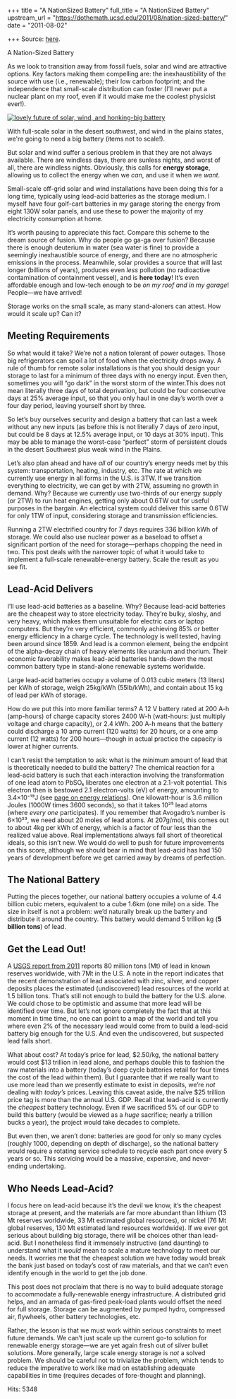 +++
title = "A NationSized Battery"
full_title = "A NationSized Battery"
upstream_url = "https://dothemath.ucsd.edu/2011/08/nation-sized-battery/"
date = "2011-08-02"

+++
Source: [here](https://dothemath.ucsd.edu/2011/08/nation-sized-battery/).

A Nation-Sized Battery

As we look to transition away from fossil fuels, solar and wind are attractive options. Key factors making them compelling are: the inexhaustibility of the source with use (i.e., renewable); their low carbon footprint; and the independence that small-scale distribution can foster (I’ll never put a nuclear plant on my roof, even if it would make me the coolest physicist ever!).

[![lovely future of solar, wind, and honking-big battery](https://dothemath.ucsd.edu/wp-content/uploads/2011/07/us-battery.jpg "us-battery")](https://dothemath.ucsd.edu/wp-content/uploads/2011/07/us-battery.jpg)

With full-scale solar in the desert southwest, and wind in the plains states, we're going to need a big battery (items not to scale!).

But solar and wind suffer a serious problem in that they are not always available. There are windless days, there are sunless nights, and worst of all, there are windless nights. Obviously, this calls for **energy storage**, allowing us to collect the energy when we *can*, and use it when we *want*.

Small-scale off-grid solar and wind installations have been doing this for a long time, typically using lead-acid batteries as the storage medium. I myself have four golf-cart batteries in my garage storing the energy from eight 130W solar panels, and use these to power the majority of my electricity consumption at home.

It’s worth pausing to appreciate this fact. Compare this scheme to the dream source of fusion. Why do people go ga-ga over fusion? Because there is enough deuterium in water (sea water is fine) to provide a seemingly inexhaustible source of energy, and there are no atmospheric emissions in the process. Meanwhile, solar provides a source that will last longer (billions of years), produces even *less* pollution (no radioactive contamination of containment vessel), and is **here today**! It’s even affordable enough and low-tech enough to be *on my roof and in my garage*! People—we have arrived!

Storage works on the small scale, as many stand-aloners can attest. How would it scale up? Can it?

## Meeting Requirements

So what would it take? We’re not a nation tolerant of power outages. Those big refrigerators can spoil a lot of food when the electricity drops away. A rule of thumb for remote solar installations is that you should design your storage to last for a minimum of three days with no energy input. Even then, sometimes you will “go dark” in the worst storm of the winter.This does not mean literally three days of total deprivation, but could be four consecutive days at 25% average input, so that you only haul in one day’s worth over a four day period, leaving yourself short by three.

So let’s buy ourselves security and design a battery that can last a week without any new inputs (as before this is not literally 7 days of zero input, but could be 8 days at 12.5% average input, or 10 days at 30% input). This may be able to manage the worst-case “perfect” storm of persistent clouds in the desert Southwest plus weak wind in the Plains.

Let’s also plan ahead and have *all* of our country’s energy needs met by this system: transportation, heating, industry, etc. The rate at which we currently use energy in all forms in the U.S. is 3TW. If we transition everything to electricity, we can get by with 2TW, assuming no growth in demand. Why? Because we currently use two-thirds of our energy supply (or 2TW) to run heat engines, getting only about 0.6TW out for useful purposes in the bargain. An electrical system could deliver this same 0.6TW for only 1TW of input, considering storage and transmission efficiencies.

Running a 2TW electrified country for 7 days requires 336 billion kWh of storage. We could also use nuclear power as a baseload to offset a significant portion of the need for storage—perhaps chopping the need in two. This post deals with the narrower topic of what it would take to implement a full-scale renewable-energy battery. Scale the result as you see fit.

## Lead-Acid Delivers

I’ll use lead-acid batteries as a baseline. Why? Because lead-acid batteries are the cheapest way to store electricity today. They’re bulky, sloshy, and very heavy, which makes them unsuitable for electric cars or laptop computers. But they’re very efficient, commonly achieving 85% or better energy efficiency in a charge cycle. The technology is well tested, having been around since 1859. And lead is a common element, being the endpoint of the alpha-decay chain of heavy elements like uranium and thorium. Their economic favorability makes lead-acid batteries hands-down the most common battery type in stand-alone renewable systems worldwide.

Large lead-acid batteries occupy a volume of 0.013 cubic meters (13 liters) per kWh of storage, weigh 25kg/kWh (55lb/kWh), and contain about 15 kg of lead per kWh of storage.

How do we put this into more familiar terms? A 12 V battery rated at 200 A-h (amp-hours) of charge capacity stores 2400 W-h (watt-hours: just multiply voltage and charge capacity), or 2.4 kWh. 200 A-h means that the battery could discharge a 10 amp current (120 watts) for 20 hours, or a one amp current (12 watts) for 200 hours—though in actual practice the capacity is lower at higher currents.

I can’t resist the temptation to ask: what is the minimum amount of lead that is theoretically needed to build the battery? The chemical reaction for a lead-acid battery is such that each interaction involving the transformation of one lead atom to PbSO₄ liberates one electron at a 2.1-volt potential. This electron then is bestowed 2.1 electron-volts (eV) of energy, amounting to 3.4×10⁻¹⁹J (see [page on energy relations](https://dothemath.ucsd.edu/useful-energy-relations/#electron-volt "Useful Energy Relations: Electron volt")). One kilowatt-hour is 3.6 million Joules (1000W times 3600 seconds), so that it takes 10²⁵ lead atoms (where *every one* participates). If you remember that Avogadro’s number is 6×10²³, we need about 20 moles of lead atoms. At 207g/mol, this comes out to about 4kg per kWh of energy, which is a factor of four less than the realized value above. Real implementations always fall short of theoretical ideals, so this isn’t new. We would do well to push for future improvements on this score, although we should bear in mind that lead-acid has had 150 years of development before we get carried away by dreams of perfection.

## The National Battery

Putting the pieces together, our national battery occupies a volume of 4.4 billion cubic meters, equivalent to a cube 1.6km (one mile) on a side. The size in itself is not a problem: we’d naturally break up the battery and distribute it around the country. This battery would demand 5 trillion kg (**5 billion tons**) of lead.

## Get the Lead Out!

A [USGS report from 2011](http://minerals.usgs.gov/minerals/pubs/commodity/lead/mcs-2011-lead.pdf) reports 80 million tons (Mt) of lead in known reserves worldwide, with 7Mt in the U.S. A note in the report indicates that the recent demonstration of lead associated with zinc, silver, and copper deposits places the estimated (undiscovered) lead resources of the world at 1.5 billion tons. That’s still not enough to build the battery for the U.S. alone. We could chose to be optimistic and assume that more lead will be identified over time. But let’s not ignore completely the fact that at this moment in time time, no one can point to a map of the world and tell you where even 2% of the necessary lead would come from to build a lead-acid battery big enough for the U.S. And even the undiscovered, but suspected lead falls short.

What about cost? At today’s price for lead, \$2.50/kg, the national battery would cost \$13 trillion in lead alone, and perhaps double this to fashion the raw materials into a battery (today’s deep cycle batteries retail for four times the cost of the lead within them). But I guarantee that if we really want to use more lead than we presently estimate to exist in deposits, we’re *not* dealing with *today’s* prices. Leaving this caveat aside, the naïve \$25 trillion price tag is more than the annual U.S. GDP. Recall that lead-acid is currently the *cheapest* battery technology. Even if we sacrificed 5% of our GDP to build this battery (would be viewed as a *huge* sacrifice; nearly a trillion bucks a year), the project would take decades to complete.

But even then, we aren’t done: batteries are good for only so many cycles (roughly 1000, depending on depth of discharge), so the national battery would require a rotating service schedule to recycle each part once every 5 years or so. This servicing would be a massive, expensive, and never-ending undertaking.

## Who Needs Lead-Acid?

I focus here on lead-acid because it’s the devil we know, it’s the cheapest storage at present, and the materials are far more abundant than lithium (13 Mt reserves worldwide, 33 Mt estimated global resources), or nickel (76 Mt global reserves, 130 Mt estimated land resources worldwide). If we ever got serious about building big storage, there will be choices other than lead-acid. But I nonetheless find it immensely instructive (and daunting) to understand what it *would* mean to scale a mature technology to meet our needs. It worries me that the cheapest solution we have today would break the bank just based on today’s cost of raw materials, and that we can’t even identify enough in the world to get the job done.

This post does not proclaim that there is no way to build adequate storage to accommodate a fully-renewable energy infrastructure. A distributed grid helps, and an armada of gas-fired peak-load plants would offset the need for full storage. Storage can be augmented by pumped hydro, compressed air, flywheels, other battery technologies, etc.

Rather, the lesson is that we must work within serious constraints to meet future demands. We can’t just scale up the current go-to solution for renewable energy storage—we are yet again fresh out of silver bullet solutions. More generally, large scale energy storage is *not* a solved problem. We should be careful not to trivialize the problem, which tends to reduce the imperative to work like mad on establishing adequate capabilities in time (requires decades of fore-thought and planning).

Hits: 5348

[](https://www.addtoany.com/add_to/facebook?linkurl=https%3A%2F%2Fdothemath.ucsd.edu%2F2011%2F08%2Fnation-sized-battery%2F&linkname=A%20Nation-Sized%20Battery "Facebook")[](https://www.addtoany.com/add_to/twitter?linkurl=https%3A%2F%2Fdothemath.ucsd.edu%2F2011%2F08%2Fnation-sized-battery%2F&linkname=A%20Nation-Sized%20Battery "Twitter")[](https://www.addtoany.com/add_to/email?linkurl=https%3A%2F%2Fdothemath.ucsd.edu%2F2011%2F08%2Fnation-sized-battery%2F&linkname=A%20Nation-Sized%20Battery "Email")[](https://www.addtoany.com/share)
